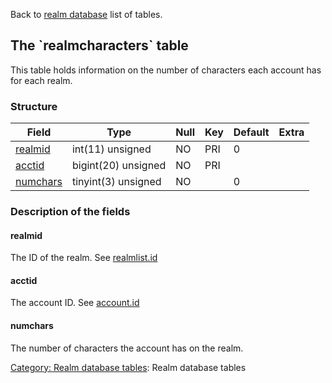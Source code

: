 Back to [realm database](realmdb_struct) list of tables.

The \`realmcharacters\` table
-----------------------------

This table holds information on the number of characters each account has for each realm.

### Structure

| **Field**                            | **Type**            | **Null** | **Key** | **Default** | **Extra** |
|--------------------------------------|---------------------|----------|---------|-------------|-----------|
| [realmid](Realmcharacters#realmid)   | int(11) unsigned    | NO       | PRI     | 0           |           |
| [acctid](Realmcharacters#acctid)     | bigint(20) unsigned | NO       | PRI     |             |           |
| [numchars](Realmcharacters#numchars) | tinyint(3) unsigned | NO       |         | 0           |           |

### Description of the fields

#### realmid

The ID of the realm. See [realmlist.id](realmlist#id)

#### acctid

The account ID. See [account.id](account#id)

#### numchars

The number of characters the account has on the realm.

[Category: Realm database tables](Category): Realm database tables
